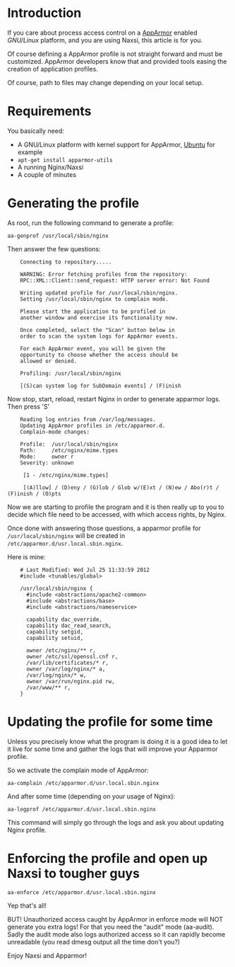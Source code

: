 # Introduction
If you care about process access control on a [AppArmor]( http://apparmor.net ) enabled *GNU/Linux* platform, and you are using Naxsi, this article is for you.

Of course defining a AppArmor profile is not straight forward and must be customized. AppArmor developers know that and provided tools easing the creation of application profiles.

Of course, path to files may change depending on your local setup.

# Requirements

You basically need:
* A GNU/Linux platform with kernel support for AppArmor, [Ubuntu]( http://www.ubuntu.com/ ) for example
* `apt-get install apparmor-utils`
* A running Nginx/Naxsi
* A couple of minutes

# Generating the profile

As root, run the following command to generate a profile:

```
aa-genprof /usr/local/sbin/nginx
```

Then answer the few questions:

```
    Connecting to repository.....

    WARNING: Error fetching profiles from the repository:
    RPC::XML::Client::send_request: HTTP server error: Not Found

    Writing updated profile for /usr/local/sbin/nginx.
    Setting /usr/local/sbin/nginx to complain mode.

    Please start the application to be profiled in
    another window and exercise its functionality now.

    Once completed, select the "Scan" button below in
    order to scan the system logs for AppArmor events.

    For each AppArmor event, you will be given the
    opportunity to choose whether the access should be
    allowed or denied.

    Profiling: /usr/local/sbin/nginx

    [(S)can system log for SubDomain events] / (F)inish
```

Now stop, start, reload, restart Nginx in order to generate apparmor logs. Then press 'S'

```
    Reading log entries from /var/log/messages.
    Updating AppArmor profiles in /etc/apparmor.d.
    Complain-mode changes:

    Profile:  /usr/local/sbin/nginx
    Path:     /etc/nginx/mime.types
    Mode:     owner r
    Severity: unknown

     [1 - /etc/nginx/mime.types]

     [(A)llow] / (D)eny / (G)lob / Glob w/(E)xt / (N)ew / Abo(r)t / (F)inish / (O)pts
```

Now we are starting to profile the program and it is then really up to you to decide which file need to be accessed, with which access rights, by Nginx.

Once done with answering those questions, a apparmor profile for `/usr/local/sbin/nginx` will be created in `/etc/apparmor.d/usr.local.sbin.nginx`.

Here is mine:

```apparmor
    # Last Modified: Wed Jul 25 11:33:59 2012
    #include <tunables/global>

    /usr/local/sbin/nginx {
      #include <abstractions/apache2-common>
      #include <abstractions/base>
      #include <abstractions/nameservice>
  
      capability dac_override,
      capability dac_read_search,
      capability setgid,
      capability setuid,

      owner /etc/nginx/** r,
      owner /etc/ssl/openssl.cnf r,
      /var/lib/certificates/* r,
      owner /var/log/nginx/* a,
      /var/log/nginx/* w,
      owner /var/run/nginx.pid rw,
      /var/www/** r,
    }
```

# Updating the profile for some time
Unless you precisely know what the program is doing it is a good idea to let it live for some time and gather the logs that will improve your Apparmor profile.

So we activate the complain mode of AppArmor:

    aa-complain /etc/apparmor.d/usr.local.sbin.nginx

And after some time (depending on your usage of Nginx):

    aa-logprof /etc/apparmor.d/usr.local.sbin.nginx

This command will simply go through the logs and ask you about updating Nginx profile.

# Enforcing the profile and open up Naxsi to tougher guys

    aa-enforce /etc/apparmor.d/usr.local.sbin.nginx

Yep that's all!

BUT! Unauthorized access caught by AppArmor in enforce mode will NOT generate you extra logs! For that you need the “audit” mode (aa-audit). Sadly the audit mode also logs authorized access so it can rapidly become unreadable (you read dmesg output all the time don't you?)

Enjoy Naxsi and Apparmor!